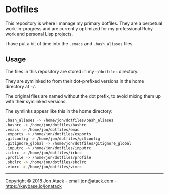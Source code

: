 # Dotfiles

This repository is where I manage my primary dotfiles. They are a perpetual work-in-progress and are currently optimized for my professional Ruby work and personal Lisp projects.

I have put a bit of time into the `.emacs` and `.bash_aliases` files.


## Usage

The files in this repository are stored in my `~/dotfiles` directory.

They are symlinked to from their dot-prefixed versions in the home directory at `~/`.

The original files are named without the dot prefix, to avoid mixing them up with their symlinked versions.

The symlinks appear like this in the home directory:

```bash
.bash_aliases -> /home/jon/dotfiles/bash_aliases
.bashrc -> /home/jon/dotfiles/bashrc
.emacs -> /home/jon/dotfiles/emac
.exports -> /home/jon/dotfiles/exports
.gitconfig -> /home/jon/dotfiles/gitconfig
.gitignore_global -> /home/jon/dotfiles/gitignore_global
.inputrc -> /home/jon/dotfiles/inputrc
.irbrc -> /home/jon/dotfiles/irbrc
.profile -> /home/jon/dotfiles/profile
.sbclrc -> /home/jon/dotfiles/sbclrc
.vimrc -> /home/jon/dotfiles/vimrc
```

------------------------------------------------------------------------------

Copyright © 2018 Jon Atack - email jon@atack.com - https://keybase.io/jonatack

